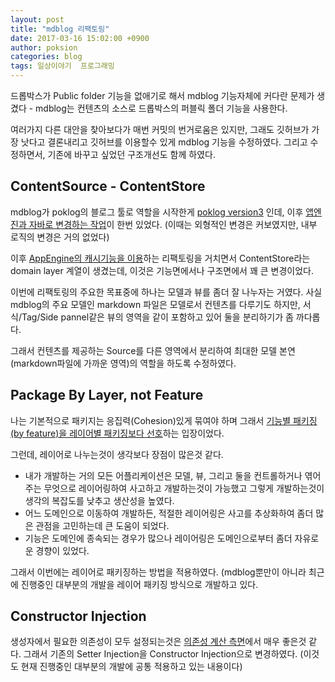 ```yaml
---
layout: post
title: "mdblog 리팩토링"
date: 2017-03-16 15:02:00 +0900
author: poksion
categories: blog
tags: 일상이야기  프로그래밍
---
```


드롭박스가 Public folder 기능을 없애기로 해서 mdblog 기능자체에 커다란 문제가 생겼다 - mdblog는 컨텐츠의 소스로 드롭박스의 퍼블릭 폴더 기능을 사용한다.

여러가지 다른 대안을 찾아보다가 매번 커밋의 번거로움은 있지만, 그래도 깃허브가 가장 낫다고 결론내리고 깃허브를 이용할수 있게 mdblog 기능을 수정하였다. 그리고 수정하면서, 기존에 바꾸고 싶었던 구조개선도 함께 하였다.

## ContentSource - ContentStore

mdblog가 poklog의 블로그 툴로 역할을 시작한게 [poklog version3](/blog/2014/01/06/poklog-version3.html) 인데, 이후 [앱엔진과 자바로 변경하는 작업](/blog/2014/05/08/spring-mvc-와-app-engine.html)이 한번 있었다. (이때는 외형적인 변경은 커보였지만, 내부 로직의 변경은 거의 없었다)

이후 [AppEngine의 캐시기능을 이용](/blog/2016/07/11/poklog-캐시-구현.html)하는 리팩토링을 거치면서 ContentStore라는 domain layer 계열이 생겼는데, 이것은 기능면에서나 구조면에서 꽤 큰 변경이었다.

이번에 리팩토링의 주요한 목표중에 하나는 모델과 뷰를 좀더 잘 나누자는 거였다. 사실 mdblog의 주요 모델인 markdown 파일은 모델로서 컨텐츠를 다루기도 하지만, 서식/Tag/Side pannel같은 뷰의 영역을 같이 포함하고 있어 둘을 분리하기가 좀 까다롭다.

그래서 컨텐츠를 제공하는 Source를 다른 영역에서 분리하여 최대한 모델 본연(markdown파일에 가까운 영역)의 역할을 하도록 수정하였다.

## Package By Layer, not Feature

나는 기본적으로 패키지는 응집력(Cohesion)있게 묶여야 하며 그래서 [기능별 패키징(by feature)을 레이어별 패키징보다 선호](http://www.javapractices.com/topic/TopicAction.do?Id=205)하는 입장이었다.

그런데, 레이어로 나누는것이 생각보다 장점이 많은것 같다.

 * 내가 개발하는 거의 모든 어플리케이션은 모델, 뷰, 그리고 둘을 컨트롤하거나 엮어주는 무엇으로 레이어링하여 사고하고 개발하는것이 가능했고 그렇게 개발하는것이 생각의 복잡도를 낮추고 생산성을 높였다.
 * 어느 도메인으로 이동하여 개발하든, 적절한 레이어링은 사고를 추상화하여 좀더 많은 관점을 고민하는데 큰 도움이 되었다.
 * 기능은 도메인에 종속되는 경우가 많으나 레이어링은 도메인으로부터 좀더 자유로운 경향이 있었다.

그래서 이번에는 레이어로 패키징하는 방법을 적용하였다. (mdblog뿐만이 아니라 최근에 진행중인 대부분의 개발을 레이어 패키징 방식으로 개발하고 있다.

## Constructor Injection

생성자에서 필요한 의존성이 모두 설정되는것은 [의존성 계산 측면](/blog/2014/05/15/의존성은-계산되어져야-한다.html)에서 매우 좋은것 같다. 그래서 기존의 Setter Injection을 Constructor Injection으로 변경하였다. (이것도 현재 진행중인 대부분의 개발에 공통 적용하고 있는 내용이다)

